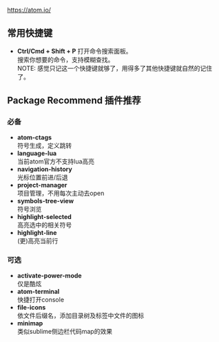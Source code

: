 
https://atom.io/

## 常用快捷键
- **Ctrl/Cmd + Shift + P**  打开命令搜索面板。  
  搜索你想要的命令，支持模糊查找。  
  NOTE: 感觉只记这一个快捷键就够了，用得多了其他快捷键就自然的记住了。  

## Package Recommend 插件推荐
### 必备
- **atom-ctags**  
  符号生成，定义跳转  
- **language-lua**  
  当前atom官方不支持lua高亮
- **navigation-history**  
  光标位置前进/后退
- **project-manager**   
  项目管理，不用每次主动去open
- **symbols-tree-view**  
  符号浏览
- **highlight-selected**  
  高亮选中的相关符号
- **highlight-line**  
  (更)高亮当前行

### 可选 
- **activate-power-mode**  
  仅是酷炫
- **atom-terminal**  
  快捷打开console
- **file-icons**  
  依文件后缀名，添加目录树及标签中文件的图标
- **minimap**  
  类似sublime侧边栏代码map的效果



